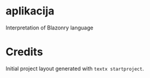 # aplikacija

Interpretation of Blazonry language


# Credits

Initial project layout generated with `textx startproject`.